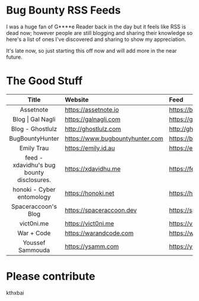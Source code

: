 # Bug Bounty RSS Feeds

I was a huge fan of G****e Reader back in the day but it feels like RSS is dead now; however people are still blogging and sharing their knowledge so here's a list of ones I've discovered and sharing to show my appreciation.

It's late now, so just starting this off now and will add more in the near future.

# The Good Stuff

| Title | Website | Feed | Handle |
|:-:|:-|:-|:-:|
| Assetnote | https://assetnote.io | https://blog.assetnote.io/feed.xml | [@assetnote](https://twitter.com/assetnote) |
| Blog \| Gal Nagli | https://galnagli.com | https://galnagli.com/feed.xml | [@naglinagli](https://twitter.com/naglinagli) |
| Blog - Ghostlulz | http://ghostlulz.com | http://ghostlulz.com/feed/ | [@ghostlulz1337](https://twitter.com/ghostlulz1337) |
| BugBountyHunter | https://www.bugbountyhunter.com | https://blog.bugbountyhunter.com/rss/ | [@BugBountyHunt3r](https://twitter.com/BugBountyHunt3r) |
| Emily Trau | https://emily.id.au | https://emily.id.au/feed | [@emilyposting_](https://twitter.com/emilyposting_) |
| feed - xdavidhu's bug bounty disclosures. | https://xdavidhu.me | https://feed.bugs.xdavidhu.me/feed.xml | [@xdavidhu](https://twitter.com/xdavidhu) |
| honoki - Cyber entomology | https://honoki.net | https://honoki.net/feed/ | [@honoki](https://twitter.com/honoki)
| Spaceraccoon's Blog | https://spaceraccoon.dev | https://spaceraccoon.dev/feed.xml | [@spaceraccoonsec](https://twitter.com/spaceraccoonsec) |
| vict0ni.me  | https://vict0ni.me | https://vict0ni.me/rss/ | [@vict0ni](https://twitter.com/vict0ni) |
| War + Code | https://warandcode.com | https://warandcode.com/index.xml | [@gingeleski](https://twitter.com/gingeleski) |
| Youssef Sammouda | https://ysamm.com | https://ysamm.com/?feed=rss2 | [@samm0uda](https://twitter.com/samm0uda) |

# Please contribute

kthxbai
